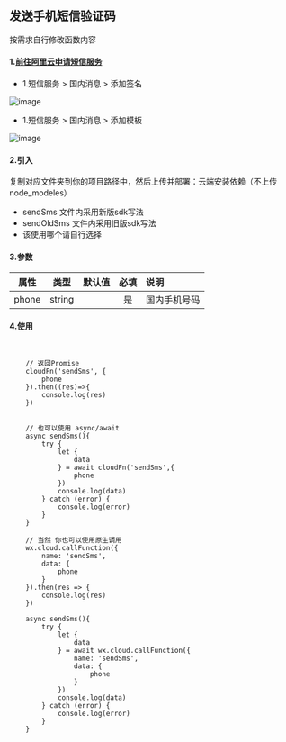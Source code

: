 ## 发送手机短信验证码

按需求自行修改函数内容

#### 1.[前往阿里云申请短信服务](https://www.aliyun.com/product/sms)

* 1.短信服务 > 国内消息 > 添加签名

![image](https://raw.githubusercontent.com/lxljl/cloudFns/master/doc/image/sms_1.png)

* 1.短信服务 > 国内消息 > 添加模板

![image](https://raw.githubusercontent.com/lxljl/cloudFns/master/doc/image/sms_2.png)


#### 2.引入

复制对应文件夹到你的项目路径中，然后上传并部署：云端安装依赖（不上传node_modeles）

* sendSms 文件内采用新版sdk写法
* sendOldSms 文件内采用旧版sdk写法
* 该使用哪个请自行选择

#### 3.参数

|  属性   | 类型    | 默认值 | 必填   | 说明            |
| :-------: | :------: | ------ | :--------: | :--------|
|  phone  | string  |        | 是 | 国内手机号码 |

#### 4.使用

```


    // 返回Promise
    cloudFn('sendSms', {
        phone
    }).then((res)=>{
        console.log(res)
    })


    // 也可以使用 async/await
    async sendSms(){
        try {
            let {
                data
            } = await cloudFn('sendSms',{
                phone
            })
            console.log(data)
        } catch (error) {
            console.log(error)
        }
    }

    // 当然 你也可以使用原生调用
    wx.cloud.callFunction({
        name: 'sendSms',
        data: {
            phone
        }
    }).then(res => {
        console.log(res)
    })

    async sendSms(){
        try {
            let {
                data
            } = await wx.cloud.callFunction({
                name: 'sendSms',
                data: {
                    phone
                }
            })
            console.log(data)
        } catch (error) {
            console.log(error)
        }
    }
    

```